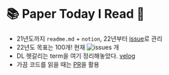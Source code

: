 # 📚 Paper Today I Read 📓
- 21년도까지 `readme.md` + `notion`, 22년부터 [issue](https://github.com/long8v/PTIR/issues)로 관리
- 22년도 목표는 100개! 현재  <img alt="issues" src="https://img.shields.io/github/issues/long8v/PTIR?color=0088ff"> 개
- DL 헷갈리는 term을 여기 정리해놓았다. [velog](https://velog.io/@long8v/DL-%EC%9A%A9%EC%96%B4-%EC%A0%95%EB%A6%AC)
- 가끔 코드를 읽을 때는 [PR](https://github.com/long8v/PTIR/pulls)을 활용
